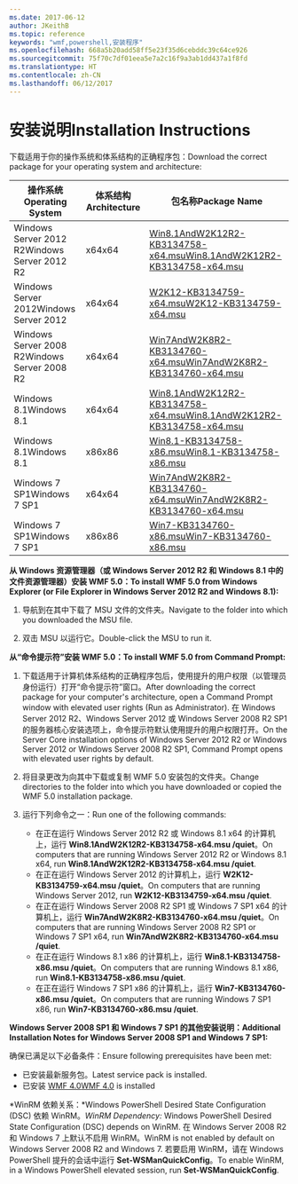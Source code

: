```yaml
---
ms.date: 2017-06-12
author: JKeithB
ms.topic: reference
keywords: "wmf,powershell,安装程序"
ms.openlocfilehash: 668a5b20add58ff5e23f35d6cebddc39c64ce926
ms.sourcegitcommit: 75f70c7df01eea5e7a2c16f9a3ab1dd437a1f8fd
ms.translationtype: HT
ms.contentlocale: zh-CN
ms.lasthandoff: 06/12/2017
---
```

# <a name="installation-instructions"></a><span data-ttu-id="13370-102">安装说明</span><span class="sxs-lookup"><span data-stu-id="13370-102">Installation Instructions</span></span>

<span data-ttu-id="13370-103">下载适用于你的操作系统和体系结构的正确程序包：</span><span class="sxs-lookup"><span data-stu-id="13370-103">Download the correct package for your operating system and architecture:</span></span>

| <span data-ttu-id="13370-104">操作系统</span><span class="sxs-lookup"><span data-stu-id="13370-104">Operating System</span></span>       | <span data-ttu-id="13370-105">体系结构</span><span class="sxs-lookup"><span data-stu-id="13370-105">Architecture</span></span> | <span data-ttu-id="13370-106">包名称</span><span class="sxs-lookup"><span data-stu-id="13370-106">Package Name</span></span>              | 
|------------------------|--------------|---------------------------| 
| <span data-ttu-id="13370-107">Windows Server 2012 R2</span><span class="sxs-lookup"><span data-stu-id="13370-107">Windows Server 2012 R2</span></span> | <span data-ttu-id="13370-108">x64</span><span class="sxs-lookup"><span data-stu-id="13370-108">x64</span></span>      | [<span data-ttu-id="13370-109">Win8.1AndW2K12R2-KB3134758-x64.msu</span><span class="sxs-lookup"><span data-stu-id="13370-109">Win8.1AndW2K12R2-KB3134758-x64.msu</span></span>](http://go.microsoft.com/fwlink/?LinkId=717507) | 
| <span data-ttu-id="13370-110">Windows Server 2012</span><span class="sxs-lookup"><span data-stu-id="13370-110">Windows Server 2012</span></span>    | <span data-ttu-id="13370-111">x64</span><span class="sxs-lookup"><span data-stu-id="13370-111">x64</span></span>      | [<span data-ttu-id="13370-112">W2K12-KB3134759-x64.msu</span><span class="sxs-lookup"><span data-stu-id="13370-112">W2K12-KB3134759-x64.msu</span></span>](http://go.microsoft.com/fwlink/?LinkId=717506) | 
| <span data-ttu-id="13370-113">Windows Server 2008 R2</span><span class="sxs-lookup"><span data-stu-id="13370-113">Windows Server 2008 R2</span></span> | <span data-ttu-id="13370-114">x64</span><span class="sxs-lookup"><span data-stu-id="13370-114">x64</span></span>      | [<span data-ttu-id="13370-115">Win7AndW2K8R2-KB3134760-x64.msu</span><span class="sxs-lookup"><span data-stu-id="13370-115">Win7AndW2K8R2-KB3134760-x64.msu</span></span>](http://go.microsoft.com/fwlink/?LinkId=717504) |
| <span data-ttu-id="13370-116">Windows 8.1</span><span class="sxs-lookup"><span data-stu-id="13370-116">Windows 8.1</span></span>            | <span data-ttu-id="13370-117">x64</span><span class="sxs-lookup"><span data-stu-id="13370-117">x64</span></span>          | [<span data-ttu-id="13370-118">Win8.1AndW2K12R2-KB3134758-x64.msu</span><span class="sxs-lookup"><span data-stu-id="13370-118">Win8.1AndW2K12R2-KB3134758-x64.msu</span></span>](http://go.microsoft.com/fwlink/?LinkId=717507) |
| <span data-ttu-id="13370-119">Windows 8.1</span><span class="sxs-lookup"><span data-stu-id="13370-119">Windows 8.1</span></span>            | <span data-ttu-id="13370-120">x86</span><span class="sxs-lookup"><span data-stu-id="13370-120">x86</span></span>          | [<span data-ttu-id="13370-121">Win8.1-KB3134758-x86.msu</span><span class="sxs-lookup"><span data-stu-id="13370-121">Win8.1-KB3134758-x86.msu</span></span>](http://go.microsoft.com/fwlink/?LinkID=717963) |
| <span data-ttu-id="13370-122">Windows 7 SP1</span><span class="sxs-lookup"><span data-stu-id="13370-122">Windows 7 SP1</span></span>          | <span data-ttu-id="13370-123">x64</span><span class="sxs-lookup"><span data-stu-id="13370-123">x64</span></span>          | [<span data-ttu-id="13370-124">Win7AndW2K8R2-KB3134760-x64.msu</span><span class="sxs-lookup"><span data-stu-id="13370-124">Win7AndW2K8R2-KB3134760-x64.msu</span></span>](http://go.microsoft.com/fwlink/?LinkId=717504) |
| <span data-ttu-id="13370-125">Windows 7 SP1</span><span class="sxs-lookup"><span data-stu-id="13370-125">Windows 7 SP1</span></span>          | <span data-ttu-id="13370-126">x86</span><span class="sxs-lookup"><span data-stu-id="13370-126">x86</span></span>          | [<span data-ttu-id="13370-127">Win7-KB3134760-x86.msu</span><span class="sxs-lookup"><span data-stu-id="13370-127">Win7-KB3134760-x86.msu</span></span>](http://go.microsoft.com/fwlink/?LinkID=717962) |


<span data-ttu-id="13370-128">**从 Windows 资源管理器（或 Windows Server 2012 R2 和 Windows 8.1 中的文件资源管理器）安装 WMF 5.0：**</span><span class="sxs-lookup"><span data-stu-id="13370-128">**To install WMF 5.0 from Windows Explorer (or File Explorer in Windows Server 2012 R2 and Windows 8.1):**</span></span>

1. <span data-ttu-id="13370-129">导航到在其中下载了 MSU 文件的文件夹。</span><span class="sxs-lookup"><span data-stu-id="13370-129">Navigate to the folder into which you downloaded the MSU file.</span></span>

2. <span data-ttu-id="13370-130">双击 MSU 以运行它。</span><span class="sxs-lookup"><span data-stu-id="13370-130">Double-click the MSU to run it.</span></span>

<span data-ttu-id="13370-131">**从“命令提示符”安装 WMF 5.0：**</span><span class="sxs-lookup"><span data-stu-id="13370-131">**To install WMF 5.0 from Command Prompt:**</span></span> 

1. <span data-ttu-id="13370-132">下载适用于计算机体系结构的正确程序包后，使用提升的用户权限（以管理员身份运行）打开“命令提示符”窗口。</span><span class="sxs-lookup"><span data-stu-id="13370-132">After downloading the correct package for your computer's architecture, open a Command Prompt window with elevated user rights (Run as Administrator).</span></span> <span data-ttu-id="13370-133">在 Windows Server 2012 R2、Windows Server 2012 或 Windows Server 2008 R2 SP1 的服务器核心安装选项上，命令提示符默认使用提升的用户权限打开。</span><span class="sxs-lookup"><span data-stu-id="13370-133">On the Server Core installation options of Windows Server 2012 R2 or Windows Server 2012 or Windows Server 2008 R2 SP1, Command Prompt opens with elevated user rights by default.</span></span>

2. <span data-ttu-id="13370-134">将目录更改为向其中下载或复制 WMF 5.0 安装包的文件夹。</span><span class="sxs-lookup"><span data-stu-id="13370-134">Change directories to the folder into which you have downloaded or copied the WMF 5.0 installation package.</span></span>

3. <span data-ttu-id="13370-135">运行下列命令之一：</span><span class="sxs-lookup"><span data-stu-id="13370-135">Run one of the following commands:</span></span>
    - <span data-ttu-id="13370-136">在正在运行 Windows Server 2012 R2 或 Windows 8.1 x64 的计算机上，运行 **Win8.1AndW2K12R2-KB3134758-x64.msu /quiet**。</span><span class="sxs-lookup"><span data-stu-id="13370-136">On computers that are running Windows Server 2012 R2 or Windows 8.1 x64, run **Win8.1AndW2K12R2-KB3134758-x64.msu /quiet**.</span></span>
    - <span data-ttu-id="13370-137">在正在运行 Windows Server 2012 的计算机上，运行 **W2K12-KB3134759-x64.msu /quiet**。</span><span class="sxs-lookup"><span data-stu-id="13370-137">On computers that are running Windows Server 2012, run **W2K12-KB3134759-x64.msu /quiet**.</span></span>
    - <span data-ttu-id="13370-138">在正在运行 Windows Server 2008 R2 SP1 或 Windows 7 SP1 x64 的计算机上，运行 **Win7AndW2K8R2-KB3134760-x64.msu /quiet**。</span><span class="sxs-lookup"><span data-stu-id="13370-138">On computers that are running Windows Server 2008 R2 SP1 or Windows 7 SP1 x64, run **Win7AndW2K8R2-KB3134760-x64.msu /quiet**.</span></span>
    - <span data-ttu-id="13370-139">在正在运行 Windows 8.1 x86 的计算机上，运行 **Win8.1-KB3134758-x86.msu /quiet**。</span><span class="sxs-lookup"><span data-stu-id="13370-139">On computers that are running Windows 8.1 x86, run **Win8.1-KB3134758-x86.msu /quiet**.</span></span>
    - <span data-ttu-id="13370-140">在正在运行 Windows 7 SP1 x86 的计算机上，运行 **Win7-KB3134760-x86.msu /quiet**。</span><span class="sxs-lookup"><span data-stu-id="13370-140">On computers that are running Windows 7 SP1 x86, run **Win7-KB3134760-x86.msu /quiet**.</span></span>

<span data-ttu-id="13370-141">**Windows Server 2008 SP1 和 Windows 7 SP1 的其他安装说明：**</span><span class="sxs-lookup"><span data-stu-id="13370-141">**Additional Installation Notes for Windows Server 2008 SP1 and Windows 7 SP1:**</span></span>

<span data-ttu-id="13370-142">确保已满足以下必备条件：</span><span class="sxs-lookup"><span data-stu-id="13370-142">Ensure following prerequisites have been met:</span></span>
- <span data-ttu-id="13370-143">已安装最新服务包。</span><span class="sxs-lookup"><span data-stu-id="13370-143">Latest service pack is installed.</span></span>
- <span data-ttu-id="13370-144">已安装 [WMF 4.0](http://www.microsoft.com/en-us/download/details.aspx?id=40855)</span><span class="sxs-lookup"><span data-stu-id="13370-144">[WMF 4.0](http://www.microsoft.com/en-us/download/details.aspx?id=40855) is installed</span></span>

<span data-ttu-id="13370-145">*WinRM 依赖关系：*Windows PowerShell Desired State Configuration (DSC) 依赖 WinRM。</span><span class="sxs-lookup"><span data-stu-id="13370-145">*WinRM Dependency:* Windows PowerShell Desired State Configuration (DSC) depends on WinRM.</span></span> <span data-ttu-id="13370-146">在 Windows Server 2008 R2 和 Windows 7 上默认不启用 WinRM。</span><span class="sxs-lookup"><span data-stu-id="13370-146">WinRM is not enabled by default on Windows Server 2008 R2 and Windows 7.</span></span> <span data-ttu-id="13370-147">若要启用 WinRM，请在 Windows PowerShell 提升的会话中运行 **Set-WSManQuickConfig**。</span><span class="sxs-lookup"><span data-stu-id="13370-147">To enable WinRM, in a Windows PowerShell elevated session, run **Set-WSManQuickConfig**.</span></span>


